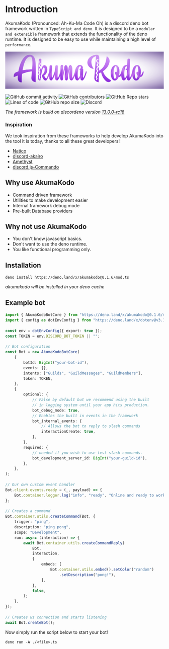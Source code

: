 # Introduction

AkumaKodo (Pronounced: Ah-Ku-Ma Code Oh) is a discord deno bot framework written
in `TypeScript and deno`. It is designed to be a `modular and extensible` framework that
extends the functionality of the deno runtime. It is designed to be easy to use while
maintaining a high level of `performance`.

![AkumaKodo logo](images/misc/AkumaKodoLogo.png)

![GitHub commit activity](https://img.shields.io/github/commit-activity/y/AkumaKodo/AkumaKodo?style=for-the-badge)
![GitHub contributors](https://img.shields.io/github/contributors/AkumaKodo/AkumaKodo?style=for-the-badge)
![GitHub Repo stars](https://img.shields.io/github/stars/AkumaKodo/AkumaKodo?style=for-the-badge)
![Lines of code](https://img.shields.io/tokei/lines/github/AkumaKodo/AkumaKodo?style=for-the-badge)
![GitHub repo size](https://img.shields.io/github/repo-size/AkumaKodo/AkumaKodo?style=for-the-badge)
![Discord](https://img.shields.io/discord/837830514130812970?style=for-the-badge)

_The framework is build on discordeno version [13.0.0-rc18](https://deno.land/x/discordeno@13.0.0-rc18)_

### Inspiration

We took inspiration from these frameworks to help develop AkumaKodo into the tool it is today, thanks to all these great developers!

- [Natico](https://github.com/naticoo)
- [discord-akairo](https://discord-akairo.github.io/#/)
- [Amethyst](https://github.com/AmethystFramework)
- [discord.js-Commando](https://github.com/discordjs/Commando)

## Why use AkumaKodo

- Command driven framework
- Utilities to make development easier
- Internal framework debug mode
- Pre-built Database providers

## Why not use AkumaKodo

- You don't know javascript basics.
- Don't want to use the deno runtime.
- You like functional programming only.

## Installation

```
deno install https://deno.land/x/akumakodo@0.1.6/mod.ts
```

_akumakodo will be installed in your deno cache_

## Example bot

```typescript
import { AkumaKodoBotCore } from "https://deno.land/x/akumakodo@0.1.6/mod.ts";
import { config as dotEnvConfig } from "https://deno.land/x/dotenv@v3.1.0/mod.ts";

const env = dotEnvConfig({ export: true });
const TOKEN = env.DISCORD_BOT_TOKEN || "";

// Bot configuration
const Bot = new AkumaKodoBotCore(
    {
        botId: BigInt("your-bot-id"),
        events: {},
        intents: ["Guilds", "GuildMessages", "GuildMembers"],
        token: TOKEN,
    },
    {
        optional: {
            // False by default but we recommend using the built
            // in logging system until your app hits production.
            bot_debug_mode: true,
            // Enables the built in events in the framework
            bot_internal_events: {
                // Allows the bot to reply to slash commands
                interactionCreate: true,
            },
        },
        required: {
            // needed if you wish to use test slash commands.
            bot_development_server_id: BigInt("your-guild-id"),
        },
    },
);

// Our own custom event handler
Bot.client.events.ready = (_, payload) => {
    Bot.container.logger.log("info", "ready", "Online and ready to work!");
};

// Creates a command
Bot.container.utils.createCommand(Bot, {
    trigger: "ping",
    description: "ping pong",
    scope: "Development",
    run: async (interaction) => {
        await Bot.container.utils.createCommandReply(
            Bot,
            interaction,
            {
                embeds: [
                    Bot.container.utils.embed().setColor("random")
                        .setDescription("pong!"),
                ],
            },
            false,
        );
    },
});

// Creates ws connection and starts listening
await Bot.createBot();
```

Now simply run the script below to start your bot!

```
deno run -A ./<file>.ts
```
